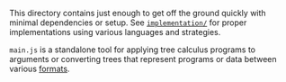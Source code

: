 This directory contains just enough to get off the ground quickly with minimal dependencies or setup.
See [`implementation/`](../implementation/) for proper implementations using various languages and strategies.

`main.js` is a standalone tool for applying tree calculus programs to arguments or converting trees that represent programs or data between various [formats](../conventions/).
